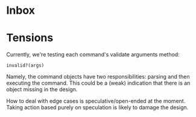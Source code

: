 Inbox
========
# Tensions
Currently, we're testing each command's validate arguments method:

`invalid?(args)`

Namely, the command objects have two responsibilities: 
parsing and then executing the command.
This could be a (weak) indication that there is an object missing 
in the design.

How to deal with edge cases is speculative/open-ended at the moment. 
Taking action based purely on speculation is likely to damage the design.
